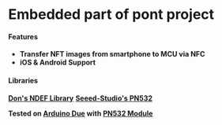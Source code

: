 Embedded part of pont project
===============

#### Features
- **Transfer NFT images from smartphone to MCU via NFC**
- **iOS & Android Support**

#### Libraries
[**Don's NDEF Library**](https://github.com/don/NDEF)
[**Seeed-Studio's PN532**](https://github.com/Seeed-Studio/PN532)

**Tested on [Arduino Due](https://store.arduino.cc/products/arduino-due) with [PN532 Module](https://www.elechouse.com/product/pn532-nfc-rfid-module-v4/)**

